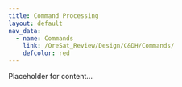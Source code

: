 ```yaml
---
title: Command Processing
layout: default
nav_data:
  - name: Commands
    link: /OreSat_Review/Design/C&DH/Commands/
    defcolor: red
---
```



Placeholder for content...
